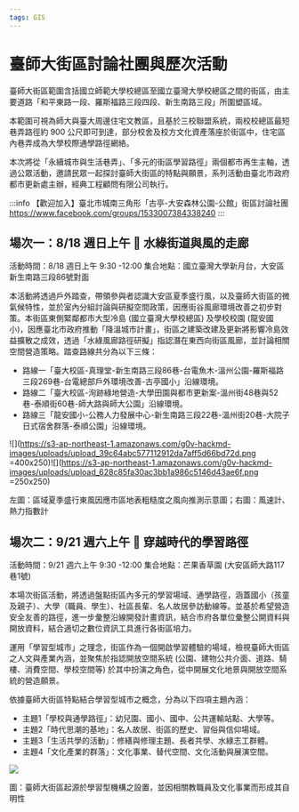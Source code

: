 ```yaml
---
tags: GIS
---
```


# 臺師大街區討論社團與歷次活動

臺師大街區範圍含括國立師範大學校總區至國立臺灣大學校總區之間的街區，由主要道路「和平東路一段、羅斯福路三段四段、新生南路三段」所圍塑區域。

本範圍可視為師大與臺大周邊住宅文教區，且基於三校聯盟系統，兩校校總區最短巷弄路徑約 900 公尺即可到達，部分校舍及校方文化資產落座於街區中，住宅區內巷弄成為大學校際通學路徑網絡。 

本次將從「永續城市與生活巷弄」、「多元的街區學習路徑」兩個都市再生主軸，透過公眾活動，邀請民眾一起探討臺師大街區的特點與願景，系列活動由臺北市政府都市更新處主辦，經典工程顧問有限公司執行。

:::info
【歡迎加入】臺北市城南三角形「古亭-大安森林公園-公館」街區討論社團
https://www.facebook.com/groups/1533007384338240
:::

## 場次一：8/18 週日上午 🌳 水綠街道與風的走廊

活動時間：8/18 週日上午 9:30 -12:00 
集合地點：國立臺灣大學新月台，大安區新生南路三段86號對面

本活動將透過戶外踏查，帶領參與者認識大安區夏季盛行風，以及臺師大街區的微氣候特性，並於室內分組討論與研擬空間政策，因應街谷風廊環境改善之初步對策。本街區東側緊鄰都市大型冷島 (國立臺灣大學校總區) 及學校校園 (龍安國小)，因應臺北市政府推動「降溫城市計畫」，街區之建築改建及更新將影響冷島效益擴散之成效，透過「水綠風廊路徑研擬」指認潛在東西向街區風廊，並討論相關空間營造策略。踏查路線共分為以下三條：
- 路線一「臺大校區-真理堂-新生南路三段86巷-台電魚木-溫州公園-羅斯福路三段269巷-台電總部戶外環境改善-古亭國小」沿線環境。
- 路線二「臺大校區-洵跡綠地營造-大學田園與都市更新案-溫州街48巷與52巷-泰順街60巷-師大路與師大公園」沿線環境。
- 路線三「龍安國小-公務人力發展中心-新生南路三段22巷-溫州街20巷-大院子日式宿舍群落-泰順公園」沿線環境。

![](https://s3-ap-northeast-1.amazonaws.com/g0v-hackmd-images/uploads/upload_39c64abc577112912da7aff5d66bd72d.png =400x250)![](https://s3-ap-northeast-1.amazonaws.com/g0v-hackmd-images/uploads/upload_628c85fa30ac3bb1a986c5146d43ae6f.png =250x250)

左圖：區域夏季盛行東風因應市區地表粗糙度之風向推測示意圖；右圖：風速計、熱力指數計

## 場次二：9/21 週六上午 👋 穿越時代的學習路徑

活動時間：9/21 週六上午 9:30 -12:00
集合地點：芒果香草園 (大安區師大路117巷1號)

本場次街區活動，將透過盤點街區內多元的學習場域、通學路徑，涵蓋國小（孩童及親子）、大學（職員、學生）、社區長輩、名人故居參訪動線等。並基於希望營造安全友善的路徑，進一步彙整沿線開發計畫資訊，結合市府各單位彙整公開資料與開放資料，結合適切之數位資訊工具進行各街區培力。

運用「學習型城市」之理念，街區作為一個開啟學習體驗的場域，檢視臺師大街區之人文與產業內涵，並聚焦於指認開放空間系統 (公園、建物公共介面、道路、騎樓、消費空間、學校空間等) 於其中扮演之角色，從中開展文化地景與開放空間系統的營造願景。

依據臺師大街區特點結合學習型城市之概念，分為以下四項主題內涵：
- 主題1「學校與通學路徑」：幼兒園、國小、國中、公共運輸站點、大學等。
- 主題2「時代思潮的基地」：名人故居、街區的歷史、習俗與信仰場域。
- 主題3「生活共學的活動」：修繕與修理主題、長者共學、水綠志工群體。
- 主題4「文化產業的群落」：文化事業、替代空間、文化活動與展演空間。

![](https://s3-ap-northeast-1.amazonaws.com/g0v-hackmd-images/uploads/upload_a18af5abdee16898740bf881fc6b12d3.png)

圖：臺師大街區起源於學習型機構之設置，並因相關教職員及文化事業而形成其自明性
